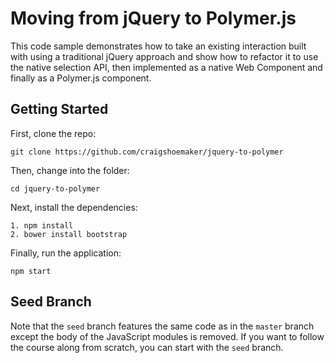 ﻿# Moving from jQuery to Polymer.js

This code sample demonstrates how to take an existing interaction built with using a traditional
jQuery approach and show how to refactor it to use the native selection API, then implemented as
a native Web Component and finally as a Polymer.js component.

## Getting Started

First, clone the repo:

    git clone https://github.com/craigshoemaker/jquery-to-polymer

Then, change into the folder:

    cd jquery-to-polymer

Next, install the dependencies:

    1. npm install
    2. bower install bootstrap

Finally, run the application:

    npm start

## Seed Branch
Note that the `seed` branch features the same code as in  the `master` branch except the body of the JavaScript modules is removed. If you want to follow the course along from scratch, you can start with the `seed` branch.

